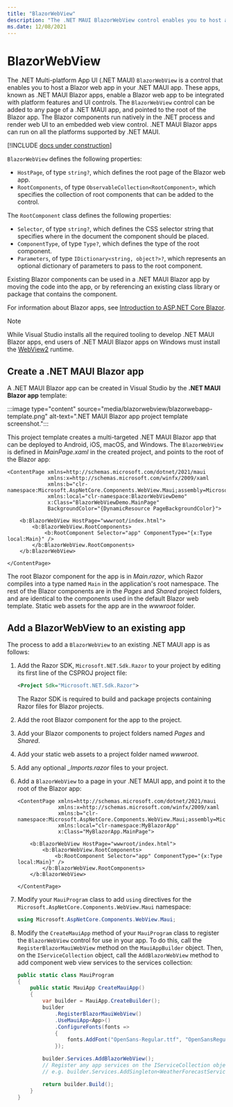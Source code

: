 ```yaml
---
title: "BlazorWebView"
description: "The .NET MAUI BlazorWebView control enables you to host a Blazor web app in your .NET MAUI app, and integrate the app with device features."
ms.date: 12/08/2021
---
```


# BlazorWebView

The .NET Multi-platform App UI (.NET MAUI) `BlazorWebView` is a control that enables you to host a Blazor web app in your .NET MAUI app. These apps, known as .NET MAUI Blazor apps, enable a Blazor web app to be integrated with platform features and UI controls. The `BlazorWebView` control can be added to any page of a .NET MAUI app, and pointed to the root of the Blazor app. The Blazor components run natively in the .NET process and render web UI to an embedded web view control. .NET MAUI Blazor apps can run on all the platforms supported by .NET MAUI.

[!INCLUDE [docs under construction](~/includes/preview-note.md)]

`BlazorWebView` defines the following properties:

- `HostPage`, of type `string?`, which defines the root page of the Blazor web app.
- `RootComponents`, of type `ObservableCollection<RootComponent>`, which specifies the collection of root components that can be added to the control.

The `RootComponent` class defines the following properties:

- `Selector`, of type `string?`, which defines the CSS selector string that specifies where in the document the component should be placed.
- `ComponentType`, of type `Type?`, which defines the type of the root component.
- `Parameters`, of type `IDictionary<string, object?>?`, which represents an optional dictionary of parameters to pass to the root component.

Existing Blazor components can be used in a .NET MAUI Blazor app by moving the code into the app, or by referencing an existing class library or package that contains the component.

For information about Blazor apps, see [Introduction to ASP.NET Core Blazor](/aspnet/core/blazor/).

> [!NOTE]
> While Visual Studio installs all the required tooling to develop .NET MAUI Blazor apps, end users of .NET MAUI Blazor apps on Windows must install the [WebView2](https://developer.microsoft.com/microsoft-edge/webview2/) runtime.

## Create a .NET MAUI Blazor app

A .NET MAUI Blazor app can be created in Visual Studio by the **.NET MAUI Blazor app** template:

:::image type="content" source="media/blazorwebview/blazorwebapp-template.png" alt-text=".NET MAUI Blazor app project template screenshot.":::

This project template creates a multi-targeted .NET MAUI Blazor app that can be deployed to Android, iOS, macOS, and Windows. The `BlazorWebView` is defined in *MainPage.xaml* in the created project, and points to the root of the Blazor app:

```xaml
<ContentPage xmlns=http://schemas.microsoft.com/dotnet/2021/maui
             xmlns:x=http://schemas.microsoft.com/winfx/2009/xaml
             xmlns:b="clr-namespace:Microsoft.AspNetCore.Components.WebView.Maui;assembly=Microsoft.AspNetCore.Components.WebView.Maui"
             xmlns:local="clr-namespace:BlazorWebViewDemo"
             x:Class="BlazorWebViewDemo.MainPage"
             BackgroundColor="{DynamicResource PageBackgroundColor}">

    <b:BlazorWebView HostPage="wwwroot/index.html">
        <b:BlazorWebView.RootComponents>
            <b:RootComponent Selector="app" ComponentType="{x:Type local:Main}" />
        </b:BlazorWebView.RootComponents>
    </b:BlazorWebView>

</ContentPage>
```

The root Blazor component for the app is in *Main.razor*, which Razor compiles into a type named `Main` in the application's root namespace. The rest of the Blazor components are in the *Pages* and *Shared* project folders, and are identical to the components used in the default Blazor web template. Static web assets for the app are in the *wwwroot* folder.

## Add a BlazorWebView to an existing app

The process to add a `BlazorWebView` to an existing .NET MAUI app is as follows:

1. Add the Razor SDK, `Microsoft.NET.Sdk.Razor` to your project by editing its first line of the CSPROJ project file:

    ```xml
    <Project Sdk="Microsoft.NET.Sdk.Razor">
    ```

    The Razor SDK is required to build and package projects containing Razor files for Blazor projects.

1. Add the root Blazor component for the app to the project.
1. Add your Blazor components to project folders named *Pages* and *Shared*.
1. Add your static web assets to a project folder named *wwwroot*.
1. Add any optional *_Imports.razor* files to your project.
1. Add a `BlazorWebView` to a page in your .NET MAUI app, and point it to the root of the Blazor app:

    ```xaml
    <ContentPage xmlns=http://schemas.microsoft.com/dotnet/2021/maui
                 xmlns:x=http://schemas.microsoft.com/winfx/2009/xaml
                 xmlns:b="clr-namespace:Microsoft.AspNetCore.Components.WebView.Maui;assembly=Microsoft.AspNetCore.Components.WebView.Maui"
                 xmlns:local="clr-namespace:MyBlazorApp"
                 x:Class="MyBlazorApp.MainPage">

        <b:BlazorWebView HostPage="wwwroot/index.html">
            <b:BlazorWebView.RootComponents>
                <b:RootComponent Selector="app" ComponentType="{x:Type local:Main}" />
            </b:BlazorWebView.RootComponents>
        </b:BlazorWebView>

    </ContentPage>
    ```

1. Modify your `MauiProgram` class to add `using` directives for the `Microsoft.AspNetCore.Components.WebView.Maui` namespace:

    ```csharp
    using Microsoft.AspNetCore.Components.WebView.Maui;
    ```

1. Modify the `CreateMauiApp` method of your `MauiProgram` class to register the `BlazorWebView` control for use in your app. To do this, call the `RegisterBlazorMauiWebView` method on the `MauiAppBuilder` object. Then, on the `IServiceCollection` object, call the `AddBlazorWebView` method to add component web view services to the services collection:

    ```csharp
    public static class MauiProgram
    {
        public static MauiApp CreateMauiApp()
        {
            var builder = MauiApp.CreateBuilder();
            builder
                .RegisterBlazorMauiWebView()
                .UseMauiApp<App>()
                .ConfigureFonts(fonts =>
                {
                    fonts.AddFont("OpenSans-Regular.ttf", "OpenSansRegular");
                });

            builder.Services.AddBlazorWebView();
            // Register any app services on the IServiceCollection object
            // e.g. builder.Services.AddSingleton<WeatherForecastService>();

            return builder.Build();
        }
    }
    ```
